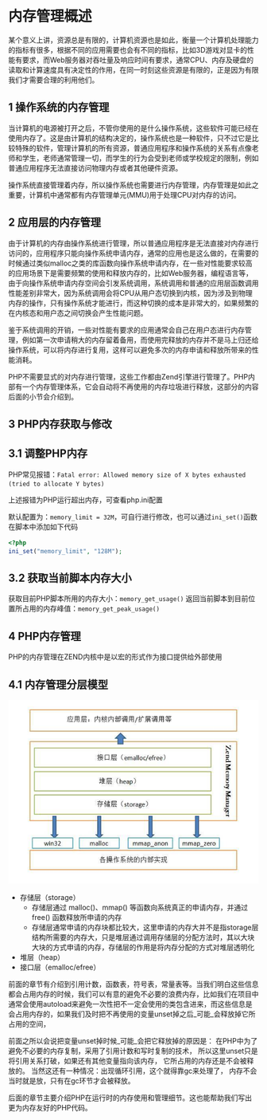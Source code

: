 # 内存管理概述

某个意义上讲，资源总是有限的，计算机资源也是如此，衡量一个计算机处理能力的指标有很多，根据不同的应用需要也会有不同的指标，比如3D游戏对显卡的性能有要求，而Web服务器对吞吐量及响应时间有要求，通常CPU、内存及硬盘的读取和计算速度具有决定性的作用，在同一时刻这些资源是有限的，正是因为有限我们才需要合理的利用他们。

## 1 操作系统的内存管理

当计算机的电源被打开之后，不管你使用的是什么操作系统，这些软件可能已经在使用内存了。这是由计算机的结构决定的，操作系统也是一种软件，只不过它是比较特殊的软件，管理计算机的所有资源，普通应用程序和操作系统的关系有点像老师和学生，老师通常管理一切，而学生的行为会受到老师或学校规定的限制，例如普通应用程序无法直接访问物理内存或者其他硬件资源。

操作系统直接管理着内存，所以操作系统也需要进行内存管理，内存管理是如此之重要，计算机中通常都有内存管理单元(MMU)用于处理CPU对内存的访问。

## 2 应用层的内存管理

由于计算机的内存由操作系统进行管理，所以普通应用程序是无法直接对内存进行访问的，应用程序只能向操作系统申请内存，通常的应用也是这么做的，在需要的时候通过类似malloc之类的库函数向操作系统申请内存，在一些对性能要求较高的应用场景下是需要频繁的使用和释放内存的，比如Web服务器，编程语言等，由于向操作系统申请内存空间会引发系统调用，系统调用和普通的应用层函数调用性能差别非常大，因为系统调用会将CPU从用户态切换到内核，因为涉及到物理内存的操作，只有操作系统才能进行，而这种切换的成本是非常大的，如果频繁的在内核态和用户态之间切换会产生性能问题。

鉴于系统调用的开销，一些对性能有要求的应用通常会自己在用户态进行内存管理，例如第一次申请稍大的内存留着备用，而使用完释放的内存并不是马上归还给操作系统，可以将内存进行复用，这样可以避免多次的内存申请和释放所带来的性能消耗。

PHP不需要显式的对内存进行管理，这些工作都由Zend引擎进行管理了。PHP内部有一个内存管理体系，它会自动将不再使用的内存垃圾进行释放，这部分的内容后面的小节会介绍到。

## 3 PHP内存获取与修改

## 3.1 调整PHP内存

PHP常见报错：`Fatal error: Allowed memory size of X bytes exhausted (tried to allocate Y bytes)`

上述报错为PHP运行超出内存，可查看php.ini配置

默认配置为：`memory_limit = 32M`，可自行进行修改，也可以通过`ini_set()`函数在脚本中添加如下代码

```php
<?php
ini_set("memory_limit", "128M");
```

## 3.2 获取当前脚本内存大小

获取目前PHP脚本所用的内存大小：`memory_get_usage()`
返回当前脚本到目前位置所占用的内存峰值：`memory_get_peak_usage()`

## 4 PHP内存管理

PHP的内存管理在ZEND内核中是以宏的形式作为接口提供给外部使用

## 4.1 内存管理分层模型

![](model.jpg)

- 存储层（storage）
    - 存储层通过 malloc()、mmap() 等函数向系统真正的申请内存，并通过 free() 函数释放所申请的内存
    - 存储层通常申请的内存块都比较大，这里申请的内存大并不是指storage层结构所需要的内存大，只是堆层通过调用存储层的分配方法时，其以大块大块的方式申请的内存，存储层的作用是将内存分配的方式对堆层透明化
- 堆层（heap）
- 接口层（emalloc/efree） 


前面的章节有介绍到引用计数，函数表，符号表，常量表等。当我们明白这些信息都会占用内存的时候，我们可以有意的避免不必要的浪费内存，比如我们在项目中通常会使用autoload来避免一次性把不一定会使用的类包含进来，而这些信息是会占用内存的，如果我们及时把不再使用的变量unset掉之后_可能_会释放掉它所占用的空间，

前面之所以会说把变量unset掉时候_可能_会把它释放掉的原因是： 在PHP中为了避免不必要的内存复制，采用了引用计数和写时复制的技术， 所以这里unset只是将引用关系打破，如果还有其他变量指向该内存， 它所占用的内存还是不会被释放的。
当然这还有一种情况：出现循环引用，这个就得靠gc来处理了， 内存不会当时就是放，只有在gc环节才会被释放。

后面的章节主要介绍PHP在运行时的内存使用和管理细节。这也能帮助我们写出更为内存友好的PHP代码。